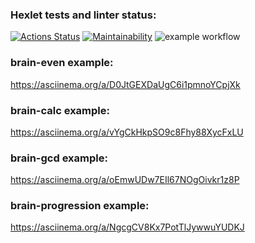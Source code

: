 ### Hexlet tests and linter status:
[![Actions Status](https://github.com/ssk93-dev/frontend-project-lvl1/workflows/hexlet-check/badge.svg)](https://github.com/ssk93-dev/frontend-project-lvl1/actions)
[![Maintainability](https://api.codeclimate.com/v1/badges/a99a88d28ad37a79dbf6/maintainability)](https://codeclimate.com/github/codeclimate/codeclimate/maintainability)
![example workflow](https://github.com/ssk93-dev/frontend-project-lvl1/actions/workflows/lint.yml/badge.svg)
### brain-even example:
https://asciinema.org/a/D0JtGEXDaUgC6i1pmnoYCpjXk
### brain-calc example:
https://asciinema.org/a/vYgCkHkpSO9c8Fhy88XycFxLU
### brain-gcd example:
https://asciinema.org/a/oEmwUDw7EIl67NOgOivkr1z8P
### brain-progression example:
https://asciinema.org/a/NgcgCV8Kx7PotTlJywwuYUDKJ
